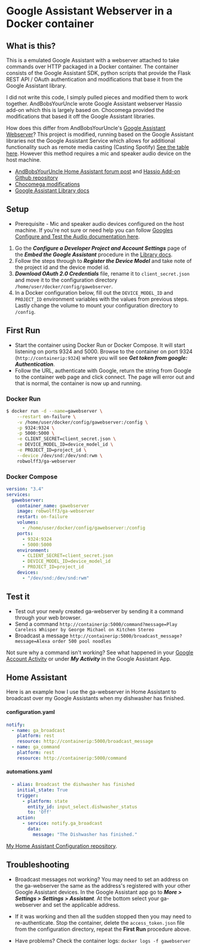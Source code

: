 # Google Assistant Webserver in a Docker container

## What is this?

This is a emulated Google Assistant with a webserver attached to take commands over HTTP packaged in a Docker container. The container consists of the Google Assistant SDK, python scripts that provide the Flask REST API / OAuth authentication and modifications that base it from the Google Assistant library.

I did not write this code, I simply pulled pieces and modified them to work together. AndBobsYourUncle wrote Google Assistant webserver Hassio add-on which this is largely based on. Chocomega provided the modifications that based it off the Google Assistant libraries.

How does this differ from AndBobsYourUncle's [Google Assistant Webserver](https://community.home-assistant.io/t/community-hass-io-add-on-google-assistant-webserver-broadcast-messages-without-interrupting-music/37274)? This project is modified, running based on the Google Assistant libraries not the Google Assistant Service which allows for additional functionality such as remote media casting (Casting Spotify) [See the table here](https://community.home-assistant.io/t/community-hass-io-add-on-google-assistant-webserver-broadcast-messages-without-interrupting-music/37274/343). However this method requires a mic and speaker audio device on the host machine.

* [AndBobsYourUncle Home Assistant forum post](https://community.home-assistant.io/t/community-hass-io-add-on-google-assistant-webserver-broadcast-messages-without-interrupting-music/37274) and [Hassio Add-on Github repository](https://github.com/AndBobsYourUncle/hassio-addons)
* [Chocomega modifications](https://community.home-assistant.io/t/community-hass-io-add-on-google-assistant-webserver-broadcast-messages-without-interrupting-music/37274/234)
* [Google Assistant Library docs](https://developers.google.com/assistant/sdk/guides/library/python/)

## Setup

* Prerequisite - Mic and speaker audio devices configured on the host machine. If you're not sure or need help you can follow [Googles Configure and Test the Audio documentation here](https://developers.google.com/assistant/sdk/guides/library/python/embed/audio?hardware=ubuntu).
1. Go the **_Configure a Developer Project and Account Settings_** page of the **_Embed the Google Assistant_** procedure in the [Library docs](https://developers.google.com/assistant/sdk/guides/library/python/embed/config-dev-project-and-account).
2. Follow the steps through to **_Register the Device Model_** and take note of the project id and the device model id.
3. **_Download OAuth 2.0 Credentials_** file, rename it to `client_secret.json` and move it to the configuration directory `/home/user/docker/config/gawebserver`.
4. In a Docker configuration below, fill out the `DEVICE_MODEL_ID` and `PROJECT_ID` environment variables with the values from previous steps. Lastly change the volume to mount your configuration directory to `/config`.

## First Run

* Start the container using Docker Run or Docker Compose. It will start listening on ports 9324 and 5000. Browse to the container on port 9324 (`http://containerip:9324`) where you will see **_Get token from google: Authentication_**. 
* Follow the URL, authenticate with Google, return the string from Google to the container web page and click connect. The page will error out and that is normal, the container is now up and running.

### Docker Run

```bash
$ docker run -d --name=gawebserver \
    --restart on-failure \
    -v /home/user/docker/config/gawebserver:/config \
    -p 9324:9324 \
    -p 5000:5000 \
    -e CLIENT_SECRET=client_secret.json \
    -e DEVICE_MODEL_ID=device_model_id \
    -e PROJECT_ID=project_id \
    --device /dev/snd:/dev/snd:rwm \
    robwolff3/ga-webserver
```

### Docker Compose

```yml
version: "3.4"
services:
  gawebserver:
    container_name: gawebserver
    image: robwolff3/ga-webserver
    restart: on-failure
    volumes:
      - /home/user/docker/config/gawebserver:/config
    ports:
      - 9324:9324
      - 5000:5000
    environment:
      - CLIENT_SECRET=client_secret.json
      - DEVICE_MODEL_ID=device_model_id
      - PROJECT_ID=project_id
    devices:
      - "/dev/snd:/dev/snd:rwm"
```

## Test it

* Test out your newly created ga-webserver by sending it a command through your web browser.
* Send a command `http://containerip:5000/command?message=Play Careless Whisper by George Michael on Kitchen Stereo` 
* Broadcast a message `http://containerip:5000/broadcast_message?message=Alexa order 500 pool noodles`

Not sure why a command isn't working? See what happened in your [Google Account Activity](https://myactivity.google.com/item?restrict=assist&embedded=1&utm_source=opa&utm_medium=er&utm_campaign=) or under **_My Activity_** in the Google Assistant App.

## Home Assistant

Here is an example how I use the ga-webserver in Home Assistant to broadcast over my Google Assistants when my dishwasher has finished.

#### configuration.yaml

```yml
notify:
  - name: ga_broadcast
    platform: rest
    resource: http://containerip:5000/broadcast_message
  - name: ga_command
    platform: rest
    resource: http://containerip:5000/command
```

#### automations.yaml

```yml
  - alias: Broadcast the dishwasher has finished
    initial_state: True
    trigger:
      - platform: state
        entity_id: input_select.dishwasher_status
        to: 'Off'
    action:
      - service: notify.ga_broadcast
        data:
          message: "The Dishwasher has finished."
```

[My Home Assistant Configuration repository](https://github.com/robwolff3/homeassistant-config).

## Troubleshooting

* Broadcast messages not working? You may need to set an address on the ga-webserver the same as the address's registered with your other Google Assistant devices. In the Google Assistant app go to **_More > Settings > Settings > Assistant_**. At the bottom select your ga-webserver and set the applicable address.

* If it was working and then all the sudden stopped then you may need to re-authenticate. Stop the container, delete the `access_token.json` file from the configuration directory, repeat the **First Run** procedure above.

* Have problems? Check the container logs: `docker logs -f gawebserver`
